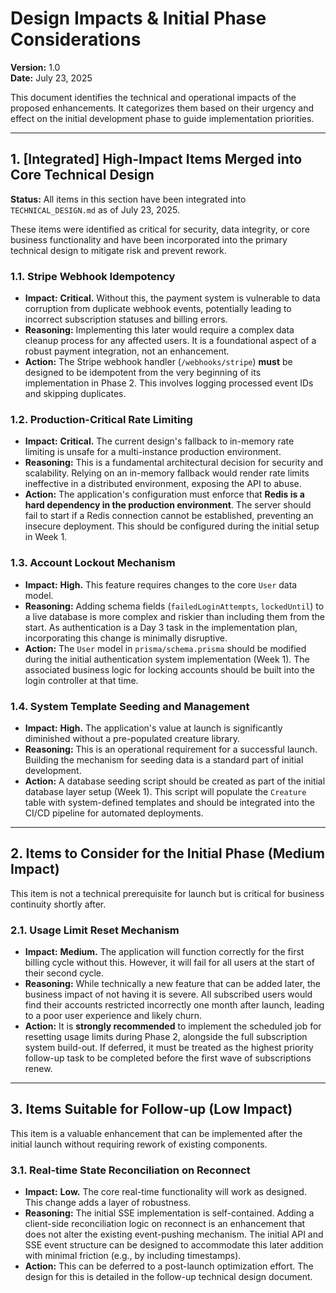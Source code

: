# Design Impacts & Initial Phase Considerations

**Version:** 1.0  
**Date:** July 23, 2025

This document identifies the technical and operational impacts of the proposed enhancements. It categorizes them based on their urgency and effect on the initial development phase to guide implementation priorities.

---

## 1. [Integrated] High-Impact Items Merged into Core Technical Design

**Status:** All items in this section have been integrated into `TECHNICAL_DESIGN.md` as of July 23, 2025.

These items were identified as critical for security, data integrity, or core business functionality and have been incorporated into the primary technical design to mitigate risk and prevent rework.

### 1.1. Stripe Webhook Idempotency

- **Impact:** **Critical.** Without this, the payment system is vulnerable to data corruption from duplicate webhook events, potentially leading to incorrect subscription statuses and billing errors.
- **Reasoning:** Implementing this later would require a complex data cleanup process for any affected users. It is a foundational aspect of a robust payment integration, not an enhancement.
- **Action:** The Stripe webhook handler (`/webhooks/stripe`) **must** be designed to be idempotent from the very beginning of its implementation in Phase 2. This involves logging processed event IDs and skipping duplicates.

### 1.2. Production-Critical Rate Limiting

- **Impact:** **Critical.** The current design's fallback to in-memory rate limiting is unsafe for a multi-instance production environment.
- **Reasoning:** This is a fundamental architectural decision for security and scalability. Relying on an in-memory fallback would render rate limits ineffective in a distributed environment, exposing the API to abuse.
- **Action:** The application's configuration must enforce that **Redis is a hard dependency in the production environment**. The server should fail to start if a Redis connection cannot be established, preventing an insecure deployment. This should be configured during the initial setup in Week 1.

### 1.3. Account Lockout Mechanism

- **Impact:** **High.** This feature requires changes to the core `User` data model.
- **Reasoning:** Adding schema fields (`failedLoginAttempts`, `lockedUntil`) to a live database is more complex and riskier than including them from the start. As authentication is a Day 3 task in the implementation plan, incorporating this change is minimally disruptive.
- **Action:** The `User` model in `prisma/schema.prisma` should be modified during the initial authentication system implementation (Week 1). The associated business logic for locking accounts should be built into the login controller at that time.

### 1.4. System Template Seeding and Management

- **Impact:** **High.** The application's value at launch is significantly diminished without a pre-populated creature library.
- **Reasoning:** This is an operational requirement for a successful launch. Building the mechanism for seeding data is a standard part of initial development.
- **Action:** A database seeding script should be created as part of the initial database layer setup (Week 1). This script will populate the `Creature` table with system-defined templates and should be integrated into the CI/CD pipeline for automated deployments.

---

## 2. Items to Consider for the Initial Phase (Medium Impact)

This item is not a technical prerequisite for launch but is critical for business continuity shortly after.

### 2.1. Usage Limit Reset Mechanism

- **Impact:** **Medium.** The application will function correctly for the first billing cycle without this. However, it will fail for all users at the start of their second cycle.
- **Reasoning:** While technically a new feature that can be added later, the business impact of not having it is severe. All subscribed users would find their accounts restricted incorrectly one month after launch, leading to a poor user experience and likely churn.
- **Action:** It is **strongly recommended** to implement the scheduled job for resetting usage limits during Phase 2, alongside the full subscription system build-out. If deferred, it must be treated as the highest priority follow-up task to be completed before the first wave of subscriptions renew.

---

## 3. Items Suitable for Follow-up (Low Impact)

This item is a valuable enhancement that can be implemented after the initial launch without requiring rework of existing components.

### 3.1. Real-time State Reconciliation on Reconnect

- **Impact:** **Low.** The core real-time functionality will work as designed. This change adds a layer of robustness.
- **Reasoning:** The initial SSE implementation is self-contained. Adding a client-side reconciliation logic on reconnect is an enhancement that does not alter the existing event-pushing mechanism. The initial API and SSE event structure can be designed to accommodate this later addition with minimal friction (e.g., by including timestamps).
- **Action:** This can be deferred to a post-launch optimization effort. The design for this is detailed in the follow-up technical design document.

